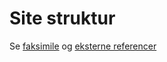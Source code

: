 # Site struktur

Se [faksimile](tei-facsimile.md) og [eksterne referencer](tei-text.md#interne-og-eksterne-referencer)
